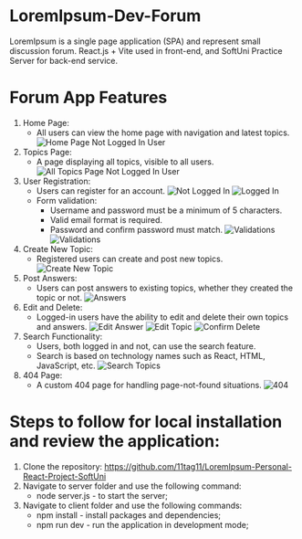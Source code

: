 # LoremIpsum-Dev-Forum
LoremIpsum is a single page application (SPA) and represent small discussion forum. 
React.js + Vite used in front-end, and SoftUni Practice Server for back-end service.

# Forum App Features

1. Home Page:
    * All users can view the home page with navigation and latest topics.
![Home Page Not Logged In User](Home_not_logged.png)
2. Topics Page:
    * A page displaying all topics, visible to all users.
![All Topics Page Not Logged In User](AllTopics.png)
3. User Registration:
    * Users can register for an account.
    ![Not Logged In](Home_top_not_logged.png)
    ![Logged In](Home_top_logged.png)
    * Form validation:
        * Username and password must be a minimum of 5 characters.
        * Valid email format is required.
        * Password and confirm password must match.
    ![Validations](SignUp_Close_validatons.png)
    ![Validations](Login_validations_close.png)
4. Create New Topic:
    * Registered users can create and post new topics.
![Create New Topic](Create_topic.png)
5. Post Answers:
    * Users can post answers to existing topics, whether they created the topic or not.
    ![Answers](Answer.png)
6. Edit and Delete:
    * Logged-in users have the ability to edit and delete their own topics and answers.
    ![Edit Answer](EditAnswer.png)
    ![Edit Topic](EditTopic.png)
    ![Confirm Delete](ConfirmDeleteClose.png)
7. Search Functionality:
    * Users, both logged in and not, can use the search feature.
    * Search is based on technology names such as React, HTML, JavaScript, etc.
    ![Search Topics](Search.png)
8. 404 Page:
    * A custom 404 page for handling page-not-found situations.
    ![404](404.png)

# Steps to follow for local installation and review the application:
1. Clone the repository: https://github.com/11tag11/LoremIpsum-Personal-React-Project-SoftUni
2. Navigate to server folder and use the following command:
    * node server.js - to start the server;
3. Navigate to client folder and use the following commands:
    * npm install - install packages and dependencies;
    * npm run dev - run the application in development mode;



